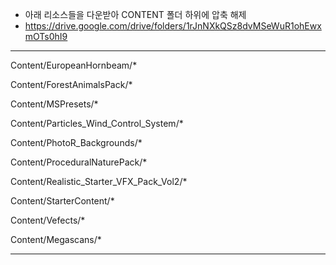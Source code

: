 - 아래 리소스들을 다운받아 CONTENT 폴더 하위에 압축 해제
- https://drive.google.com/drive/folders/1rJnNXkQSz8dvMSeWuR1ohEwxmOTs0hI9
---

Content/EuropeanHornbeam/*

Content/ForestAnimalsPack/*

Content/MSPresets/*

Content/Particles_Wind_Control_System/*

Content/PhotoR_Backgrounds/*

Content/ProceduralNaturePack/*

Content/Realistic_Starter_VFX_Pack_Vol2/*

Content/StarterContent/*

Content/Vefects/*

Content/Megascans/*

---

